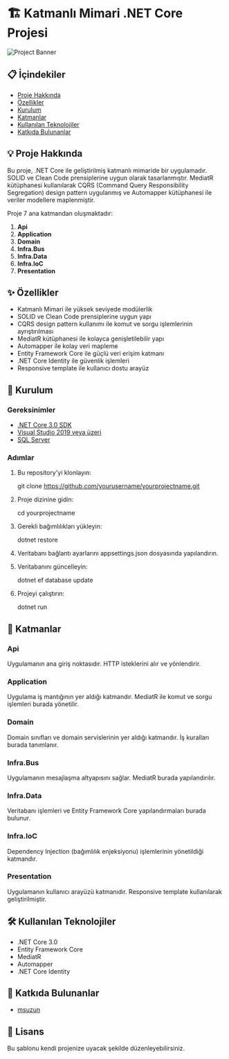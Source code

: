 
# 🏗️ Katmanlı Mimari .NET Core Projesi

![Project Banner](https://via.placeholder.com/800x200.png?text=Katmanlı+Mimari+.NET+Core+Projesi)

## 📋 İçindekiler

- [Proje Hakkında](#-proje-hakkında)
- [Özellikler](#-özellikler)
- [Kurulum](#-kurulum)
- [Katmanlar](#-katmanlar)
- [Kullanılan Teknolojiler](#-kullanılan-teknolojiler)
- [Katkıda Bulunanlar](#-katkıda-bulunanlar)

## 💡 Proje Hakkında

Bu proje, .NET Core ile geliştirilmiş katmanlı mimaride bir uygulamadır. SOLID ve Clean Code prensiplerine uygun olarak tasarlanmıştır. MediatR kütüphanesi kullanılarak CQRS (Command Query Responsibility Segregation) design pattern uygulanmış ve Automapper kütüphanesi ile veriler modellere maplenmiştir. 

Proje 7 ana katmandan oluşmaktadır:

1. **Api**
2. **Application**
3. **Domain**
4. **Infra.Bus**
5. **Infra.Data**
6. **Infra.IoC**
7. **Presentation**

## ✨ Özellikler

- Katmanlı Mimari ile yüksek seviyede modülerlik
- SOLID ve Clean Code prensiplerine uygun yapı
- CQRS design pattern kullanımı ile komut ve sorgu işlemlerinin ayrıştırılması
- MediatR kütüphanesi ile kolayca genişletilebilir yapı
- Automapper ile kolay veri mapleme
- Entity Framework Core ile güçlü veri erişim katmanı
- .NET Core Identity ile güvenlik işlemleri
- Responsive template ile kullanıcı dostu arayüz

## 🚀 Kurulum

### Gereksinimler

- [.NET Core 3.0 SDK](https://dotnet.microsoft.com/download/dotnet-core/3.0)
- [Visual Studio 2019 veya üzeri](https://visualstudio.microsoft.com/)
- [SQL Server](https://www.microsoft.com/en-us/sql-server/sql-server-downloads)

### Adımlar

1. Bu repository'yi klonlayın:
   
   git clone https://github.com/yourusername/yourprojectname.git
   
2. Proje dizinine gidin:
   
   cd yourprojectname
   
3. Gerekli bağımlılıkları yükleyin:

   dotnet restore

4. Veritabanı bağlantı ayarlarını appsettings.json dosyasında yapılandırın.
5. Veritabanını güncelleyin:

   dotnet ef database update

6. Projeyi çalıştırın:

   dotnet run


## 📂 Katmanlar

### Api

Uygulamanın ana giriş noktasıdır. HTTP isteklerini alır ve yönlendirir.

### Application

Uygulama iş mantığının yer aldığı katmandır. MediatR ile komut ve sorgu işlemleri burada yönetilir.

### Domain

Domain sınıfları ve domain servislerinin yer aldığı katmandır. İş kuralları burada tanımlanır.

### Infra.Bus

Uygulamanın mesajlaşma altyapısını sağlar. MediatR burada yapılandırılır.

### Infra.Data

Veritabanı işlemleri ve Entity Framework Core yapılandırmaları burada bulunur.

### Infra.IoC

Dependency Injection (bağımlılık enjeksiyonu) işlemlerinin yönetildiği katmandır.

### Presentation

Uygulamanın kullanıcı arayüzü katmanıdır. Responsive template kullanılarak geliştirilmiştir.

## 🛠️ Kullanılan Teknolojiler

- .NET Core 3.0
- Entity Framework Core
- MediatR
- Automapper
- .NET Core Identity

## 👥 Katkıda Bulunanlar

- [msuzun](https://github.com/msuzun)


## 📄 Lisans

Bu şablonu kendi projenize uyacak şekilde düzenleyebilirsiniz.
